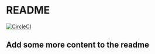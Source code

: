# README

[![CircleCI](https://dl.circleci.com/status-badge/img/circleci/34R3kM5RtfFE7v3sa4nWAU/NPaJe8FgFRpisCjmd5WYBU/tree/main.svg?style=svg)](https://dl.circleci.com/status-badge/redirect/circleci/34R3kM5RtfFE7v3sa4nWAU/NPaJe8FgFRpisCjmd5WYBU/tree/main)

## Add some more content to the readme